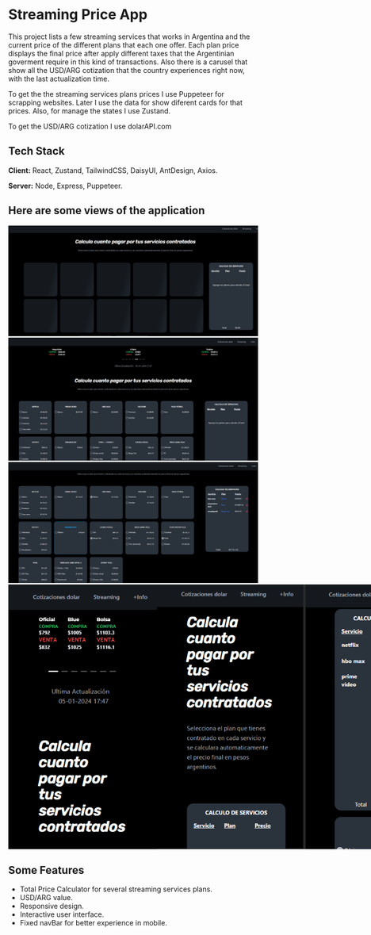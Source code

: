 # Streaming Price App

This project lists a few streaming services that works in Argentina and the current price of the different plans that each one offer. Each plan price displays the final price after apply different taxes that the Argentinian goverment require in this kind of transactions. Also there is a carusel that show all the USD/ARG cotization that the country experiences right now, with the last actualization time. 

To get the the streaming services plans prices I use Puppeteer for scrapping websites. Later I use the data for show diferent cards for that prices. Also, for manage the states I use Zustand.

To get the USD/ARG cotization I use dolarAPI.com

## Tech Stack

**Client:** React, Zustand, TailwindCSS, DaisyUI, AntDesign, Axios.

**Server:** Node, Express, Puppeteer.


## Here are some views of the application
<img src="images/img-5.png">
<img src="images/img1.png">
<img src="images/img6.png">
<div style="display: flex; justify-content: space-between;">
<img src="images/img2.png" width="300">
<img src="images/img3.png" width="300">
<img src="images/img4.png" width="300">
</div>



## Some Features

- Total Price Calculator for several streaming services plans. 
- USD/ARG value.  
- Responsive design.
- Interactive user interface.
- Fixed navBar for better experience in mobile.
